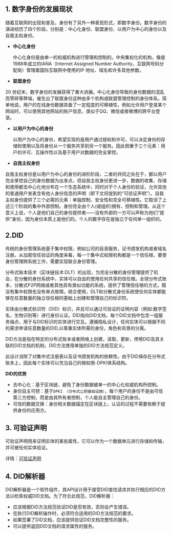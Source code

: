 ## 1. 数字身份的发展现状

随着互联网的出现和普及，身份有了另外一种表现形式，即数字身份。数字身份的演进经历了四个阶段，分别是：中心化身份、联盟身份、以用户为中心的身份以及自我主权身份。

- **中心化身份**

  中心化身份是由单一的权威机构进行管理和控制的。中央集权化的机构，像是1988年成立的IANA（Internet Assigned Number Authority，互联网号码分配局）管理着国际互联网中使用的IP 地址、域名和许多其他参数。

- **联盟身份**

20 世纪末，数字身份的发展获得了重大进展。中心化身份导致的身份数据的混乱而零碎等弊端，催生出了联盟身份这种由多个机构或联盟管理控制的身份体系。简单地说，用户的在线身份数据具备了一定程度的可移植性，例如允许用户登录某个网站时，可以使用其他网站的账户信息，类似于QQ、微信或者微博的跨平台登录。

- **以用户为中心的身份**

  以用户为中心的身份，希望实现的是用户通过授权和许可，可以决定身份的存储和使用以及将身份从一个服务共享到另一个服务。因此侧重于三个元素：用户的许可、互操作性以及基于用户对数据的完全掌控。

- **自我主权身份**

自我主权身份是以用户为中心的身份的进阶阶段，二者的共同之处在于，都以用户完全掌控自己的身份数据为出发点，但自我主权身份更进一步，数据的收集、存储和使用都去中心化地分布在一个生态系统中，同时对于个人身份的验证，允许其他的普通用户发表含有他人身份信息的声明（即下文将提到的“可验证声明”）。自我主权身份提供了三个必需的元素：单独控制、安全性和完全可移植性。它取消了上述三个阶段的集中外部控制。身份完全由个人(或组织)拥有、控制和管理。从这个意义上说，个人是他们自己的身份提供者——没有外部的一方可以声称为他们“提供”身份，因为身份本质上是他们的。个人的数字存在是独立于任何单一组织的。

## 2.DID

传统的身份管理系统基于集中权限，例如公司的目录服务，证书颁发机构或者域名注册。从加密信任验证的角度来看，每一个集中式权限机构都是一个信任根，要使身份管理跨系统工作，需要实现联合身份管理。

分布式账本技术（区块链技术:DLT）的出现，为完全分散的身份管理提供了机会，在分散的身份系统中，实体可以自由的使用任何共享的信任根。全球分布式账本，分散式P2P网络或者其他具有类似功能的系统，提供了管理信任根的方式，既没有集中权限也没有单点故障。结合使用，DLT和分散式身份系统使任何实体都能够在任意数量的独立信任根的基础上创建和管理自己的标识符。

实体由分散式标识符（DID）标识，并且可以通过可验证的证明内容（例如:数字签名，生物识别等）进行身份认证。DID指向DID文档，每个DID文档中包含一组服务端点，用于与DID标识的实体进行交互。遵循隐私设计，任何实体可以根据不同的需求申请任意数量的DID,以尊重实体所需的身份，角色和背景的分离。

 DID方法是指在特定的分布式账本或者网络上创建，读取，更新，停用DID及其关联的DID文档的机制，DID方法使用单独的DID方法规范定义。

此设计消除了对集中式注册表以及证书颁发机构的依赖性。由于DID保存在分布式账本上，因此每个实体可以充当自己的根权限-DPKI体系结构。

**DID的优势**

- 去中心化：基于区块链，避免了身份数据被单一的中心化权威机构所控制。
- 身份自主可控：基于`DPKI （分布式公钥基础设施）`，每个用户的身份不是由可信第三方控制，而是由其所有者控制，个人能自主管理自己的身份。
- 可信的数据交换：身份相关数据锚定在区块链上，认证的过程不需要依赖于提供身份的应用方。

## 3. 可验证声明

可验证声明用来证明实体的某些属性，它可以作为一个数据单元进行存储和传输，并可被任何实体验证。

详情：[可验证声明](../claim)

## 4. DID解析器

DID解析器是一个软件组件，其API设计用于接受DID查找请求并执行相应的DID方法以检索权威DID文档。为了符合此规范，DID解析器：

- 应该根据DID方法规范验证DID是否有效，否则会产生错误。
- 在执行DID解析操作时，必须符合适用的DID方法规范的要求。
- 如果签署了DID文档，应该提供验证DID文档完整性的服务。
- 可以提供返回DID文档的请求属性的服务。

